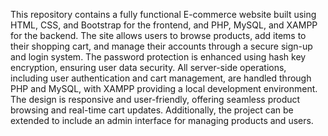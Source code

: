 This repository contains a fully functional E-commerce website built using HTML, CSS, and Bootstrap for the frontend, and PHP, MySQL, and XAMPP for the backend. The site allows users to browse products, add items to their shopping cart, and manage their accounts through a secure sign-up and login system. The password protection is enhanced using hash key encryption, ensuring user data security. All server-side operations, including user authentication and cart management, are handled through PHP and MySQL, with XAMPP providing a local development environment. The design is responsive and user-friendly, offering seamless product browsing and real-time cart updates. Additionally, the project can be extended to include an admin interface for managing products and users.
